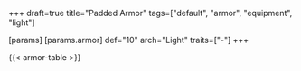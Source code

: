 +++
draft=true
title="Padded Armor"
tags=["default", "armor", "equipment", "light"]

[params]
  [params.armor]
    def="10"
    arch="Light"
    traits=["-"]
+++

{{< armor-table >}}


